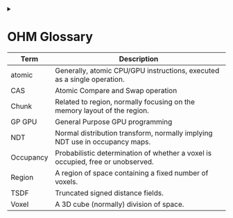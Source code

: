 <!--
Copyright (c) 2022
Commonwealth Scientific and Industrial Research Organisation (CSIRO)
ABN 41 687 119 230

Author: Kazys Stepanas

-->

<!-- Use details section to partly hide doxygen specific details of the page. -->
<details><summary></summary>
@page docglossary OHM Glossary
</details>

# OHM Glossary

| Term      | Description                                                                     |
| --------- | ------------------------------------------------------------------------------- |
| atomic    | Generally, atomic CPU/GPU instructions, executed as a single operation.         |
| CAS       | Atomic Compare and Swap operation                                               |
| Chunk     | Related to region, normally focusing on the memory layout of the region.        |
| GP GPU    | General Purpose GPU programming                                                 |
| NDT       | Normal distribution transform, normally implying NDT use in occupancy maps.     |
| Occupancy | Probabilistic determination of whether a voxel is occupied, free or unobserved. |
| Region    | A region of space containing a fixed number of voxels.                          |
| TSDF      | Truncated signed distance fields.                                               |
| Voxel     | A 3D cube (normally) division of space.                                         |
